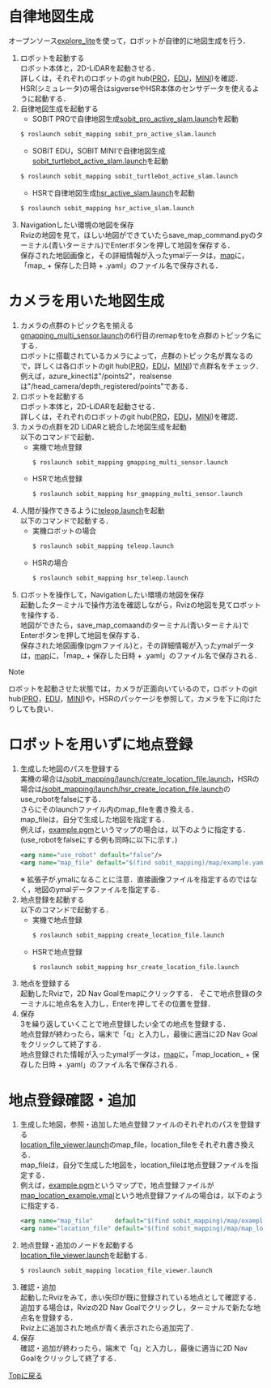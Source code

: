 <!-- # [SOBIT Mapping](/sobit_mapping)  
- 地図生成パッケージ
- 目次
    1. [2次元地図生成(gmapping)](/doc/readme/sobit_mapping_gmapping.md)
    2. [3次元地図生成(octomap)](/doc/readme/sobit_mapping_octomap.md)
    3. [地点登録](/doc/readme/sobit_mapping_create_location_file.md)

--- -->


# 自律地図生成
オープンソース[explore_lite](http://wiki.ros.org/explore_lite)を使って，ロボットが自律的に地図生成を行う． 
1. ロボットを起動する \
    ロボット本体と，2D-LiDARを起動させる．\
    詳しくは，それぞれのロボットのgit hub([PRO](https://github.com/TeamSOBITS/sobit_pro.git)，[EDU](https://github.com/TeamSOBITS/sobit_edu.git)，[MINI](https://github.com/TeamSOBITS/sobit_mini.git))を確認．\
    HSR(シミュレータ)の場合はsigverseやHSR本体のセンサデータを使えるように起動する．
2. 自律地図生成を起動する 
    - SOBIT PROで自律地図生成[sobit_pro_active_slam.launch](/sobit_mapping/launch/sobit_pro_active_slam.launch)を起動
    ```sh
    $ roslaunch sobit_mapping sobit_pro_active_slam.launch
    ```
    - SOBIT EDU，SOBIT MINIで自律地図生成[sobit_turtlebot_active_slam.launch](/sobit_mapping/launch/sobit_turtlebot_active_slam.launch)を起動 
    ```sh
    $ roslaunch sobit_mapping sobit_turtlebot_active_slam.launch
    ```
    - HSRで自律地図生成[hsr_active_slam.launch](/sobit_mapping/launch/hsr_active_slam.launch)を起動 
    ```sh
    $ roslaunch sobit_mapping hsr_active_slam.launch
    ```
3. Navigationしたい環境の地図を保存 \
    Rvizの地図を見て，ほしい地図ができていたらsave_map_command.pyのターミナル(青いターミナル)でEnterボタンを押して地図を保存する．\
    保存された地図画像と，その詳細情報が入ったymalデータは，[map](/sobit_mapping/map/)に，「map_ + 保存した日時 + .yaml」のファイル名で保存される．


# カメラを用いた地図生成
1. カメラの点群のトピック名を揃える \
    [gmapping_multi_sensor.launch](/sobit_mapping/launch/gmapping_multi_sensor.launch)の6行目のremapをtoを点群のトピック名にする．\
    ロボットに搭載されているカメラによって，点群のトピック名が異なるので，詳しくは各ロボットのgit hub([PRO](https://github.com/TeamSOBITS/sobit_pro.git)，[EDU](https://github.com/TeamSOBITS/sobit_edu.git)，[MINI](https://github.com/TeamSOBITS/sobit_mini.git))で点群名をチェック．\
    例えば，azure_kinectは"/points2"，realsenseは"/head_camera/depth_registered/points"である． 
2. ロボットを起動する \
    ロボット本体と，2D-LiDARを起動させる．\
    詳しくは，それぞれのロボットのgit hub([PRO](https://github.com/TeamSOBITS/sobit_pro.git)，[EDU](https://github.com/TeamSOBITS/sobit_edu.git)，[MINI](https://github.com/TeamSOBITS/sobit_mini.git))を確認．
3. カメラの点群を2D LiDARと統合した地図生成を起動 \
    以下のコマンドで起動．
    - 実機で地点登録
        ```sh
        $ roslaunch sobit_mapping gmapping_multi_sensor.launch
        ```
    - HSRで地点登録
        ```sh
        $ roslaunch sobit_mapping hsr_gmapping_multi_sensor.launch
        ```
4. 人間が操作できるように[teleop.launch](/sobit_mapping/launch/teleop.launch)を起動 \
    以下のコマンドで起動する．
    - 実機ロボットの場合
        ```sh
        $ roslaunch sobit_mapping teleop.launch
        ```
    - HSRの場合
        ```sh
        $ roslaunch sobit_mapping hsr_teleop.launch
        ```
5. ロボットを操作して，Navigationしたい環境の地図を保存 \
    起動したターミナルで操作方法を確認しながら，Rvizの地図を見てロボットを操作する．\
    地図ができたら，save_map_comaandのターミナル(青いターミナル)でEnterボタンを押して地図を保存する．\
    保存された地図画像(pgmファイル)と，その詳細情報が入ったymalデータは，[map](/sobit_mapping/map/)に，「map_ + 保存した日時 + .yaml」のファイル名で保存される．

> [!NOTE]
> ロボットを起動させた状態では，カメラが正面向いているので，ロボットのgit hub([PRO](https://github.com/TeamSOBITS/sobit_pro.git)，[EDU](https://github.com/TeamSOBITS/sobit_edu.git)，[MINI](https://github.com/TeamSOBITS/sobit_mini.git))や，HSRのパッケージを参照して，カメラを下に向けたりしても良い．


# ロボットを用いずに地点登録
1. 生成した地図のパスを登録する \
    実機の場合は[/sobit_mapping/launch/create_location_file.launch](/sobit_mapping/launch/create_location_file.launch)，HSRの場合は[/sobit_mapping/launch/hsr_create_location_file.launch](/sobit_mapping/launch/hsr_create_location_file.launch)のuse_robotをfalseにする．\
    さらにそのlaunchファイル内のmap_fileを書き換える．\
    map_fileは，自分で生成した地図を指定する．\
    例えば，[example.pgm](/sobit_mapping/map/example.pgm)というマップの場合は，以下のように指定する．(use_robotをfalseにする例も同時に以下に示す．)
    ```xml
    <arg name="use_robot" default="false"/>
    <arg name="map_file" default="$(find sobit_mapping)/map/example.yaml"/>
    ```
    ※ 拡張子が.ymalになることに注意．直接画像ファイルを指定するのではなく，地図のymalデータファイルを指定する．
2. 地点登録を起動する \
    以下のコマンドで起動する．
    - 実機で地点登録
        ```sh
        $ roslaunch sobit_mapping create_location_file.launch
        ```
    - HSRで地点登録
        ```sh
        $ roslaunch sobit_mapping hsr_create_location_file.launch
        ```
3. 地点を登録する \
    起動したRvizで，2D Nav Goalをmapにクリックする．
    そこで地点登録のターミナルに地点名を入力し，Enterを押してその位置を登録．
4. 保存 \
    3を繰り返していくことで地点登録したい全ての地点を登録する．\
    地点登録が終わったら，端末で「q」と入力し，最後に適当に2D Nav Goalをクリックして終了する．\
    地点登録された情報が入ったymalデータは，[map](/sobit_mapping/map/)に，「map_location_ + 保存した日時 + .yaml」のファイル名で保存される．


# 地点登録確認・追加
1. 生成した地図，参照・追加した地点登録ファイルのそれぞれのパスを登録する \
    [location_file_viewer.launch](/sobit_mapping/launch/location_file_viewer.launch)のmap_file，location_fileをそれぞれ書き換える． \
    map_fileは，自分で生成した地図を，location_fileは地点登録ファイルを指定する．\
    例えば，[example.pgm](/sobit_mapping/map/example.pgm)というマップで，地点登録ファイルが[map_location_example.ymal](/sobit_mapping/map/map_location_example.ymal)という地点登録ファイルの場合は，以下のように指定する．
    ```xml
    <arg name="map_file"      default="$(find sobit_mapping)/map/example.yaml"/>
    <arg name="location_file" default="$(find sobit_mapping)/map/map_location_example.yaml"/>
    ```
2. 地点登録・追加のノードを起動する \
    [location_file_viewer.launch](/sobit_mapping/launch/location_file_viewer.launch)を起動する．
    ```sh
    $ roslaunch sobit_mapping location_file_viewer.launch
    ```
3. 確認・追加 \
    起動したRvizをみて，赤い矢印が既に登録されている地点として確認する． \
    追加する場合は，Rvizの2D Nav Goalでクリックし，ターミナルで新たな地点名を登録する． \
    Rviz上に追加された地点が青く表示されたら追加完了．
4. 保存 \
    確認・追加が終わったら，端末で「q」と入力し，最後に適当に2D Nav Goalをクリックして終了する．


[Topに戻る](https://github.com/TeamSOBITS/sobit_navigation_stack)